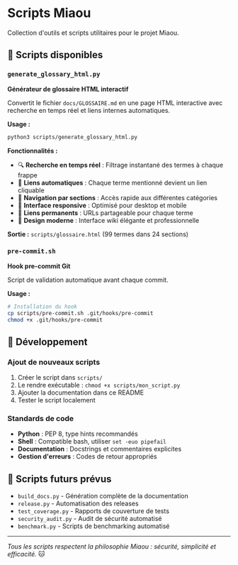 # Scripts Miaou

Collection d'outils et scripts utilitaires pour le projet Miaou.

## 📜 Scripts disponibles

### `generate_glossary_html.py`
**Générateur de glossaire HTML interactif**

Convertit le fichier `docs/GLOSSAIRE.md` en une page HTML interactive avec recherche en temps réel et liens internes automatiques.

**Usage :**
```bash
python3 scripts/generate_glossary_html.py
```

**Fonctionnalités :**
- 🔍 **Recherche en temps réel** : Filtrage instantané des termes à chaque frappe
- 🔗 **Liens automatiques** : Chaque terme mentionné devient un lien cliquable
- 📑 **Navigation par sections** : Accès rapide aux différentes catégories
- 📱 **Interface responsive** : Optimisé pour desktop et mobile  
- 🎯 **Liens permanents** : URLs partageable pour chaque terme
- 🎨 **Design moderne** : Interface wiki élégante et professionnelle

**Sortie :** `scripts/glossaire.html` (99 termes dans 24 sections)

### `pre-commit.sh` 
**Hook pre-commit Git**

Script de validation automatique avant chaque commit.

**Usage :**
```bash
# Installation du hook
cp scripts/pre-commit.sh .git/hooks/pre-commit
chmod +x .git/hooks/pre-commit
```

## 🔧 Développement

### Ajout de nouveaux scripts

1. Créer le script dans `scripts/`
2. Le rendre exécutable : `chmod +x scripts/mon_script.py`
3. Ajouter la documentation dans ce README
4. Tester le script localement

### Standards de code

- **Python** : PEP 8, type hints recommandés
- **Shell** : Compatible bash, utiliser `set -euo pipefail`
- **Documentation** : Docstrings et commentaires explicites
- **Gestion d'erreurs** : Codes de retour appropriés

## 🚀 Scripts futurs prévus

- `build_docs.py` - Génération complète de la documentation
- `release.py` - Automatisation des releases
- `test_coverage.py` - Rapports de couverture de tests
- `security_audit.py` - Audit de sécurité automatisé
- `benchmark.py` - Scripts de benchmarking automatisé

---

*Tous les scripts respectent la philosophie Miaou : sécurité, simplicité et efficacité.* 🐱